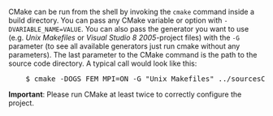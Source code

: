 CMake can be run from the shell by invoking the `cmake` command inside a build directory. You can pass any CMake variable or option with `-DVARIABLE_NAME=VALUE`. You can also pass the generator you want to use (e.g. *Unix Makefiles* or *Visual Studio 8 2005*-project files) with the `-G` parameter (to see all available generators just run cmake without any parameters). The last parameter to the CMake command is the path to the source code directory. A typical call would look like this:

<pre class="terminal bootcamp">
	<span class="codeline">$ cmake -DOGS_FEM_MPI=ON -G "Unix Makefiles" ../sources<span>Configures the project with one option and generates unix makefiles.</span></span>
</pre>

**Important**: Please run CMake at least twice to correctly configure the project. 